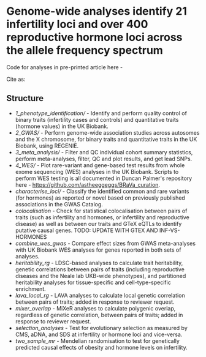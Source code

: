 # Genome-wide analyses identify 21 infertility loci and over 400 reproductive hormone loci across the allele frequency spectrum

Code for analyses in pre-printed article here - 

Cite as: 

## Structure

- *1_phenotype_identification/* - Identify and perform quality control of binary traits (infertility cases and controls) and quantitative traits (hormone values) in the UK Biobank. 
- *2_GWAS/* - Perform genome-wide association studies across autosomes and the X chromosome, for binary traits and quantitative traits in the UK Biobank, using REGENIE. 
- *3_meta_analysis/* - Filter and QC individual cohort summary statistics, perform meta-analyses, filter, QC and plot results, and get lead SNPs. 
- *4_WES/* - Plot rare-variant and gene-based test results from whole exome sequencing (WES) analyses in the UK Biobank. Scripts to perform WES testing is all documented in Duncan Palmer's repository here - https://github.com/astheeggeggs/BRaVa_curation.
- *characterise_loci/* - Classify the identified common and rare variants (for hormones) as reported or novel based on previously published associations in the GWAS Catalog. 
- *colocalisation* - Check for statistical colocalisation between pairs of traits (such as infertility and hormones, or infertility and reproductive disease) as well as between our traits and GTeX eQTLs to identify putative causal genes. TODO: UPDATE WITH GTEX AND INF-VS-HORMONES
- *combine_wes_gwas* - Compare effect sizes from GWAS meta-analyses with UK Biobank WES analyses for genes reported in both sets of analyses. 
- *heritability_rg* - LDSC-based analyses to calculate trait heritability, genetic correlations between pairs of traits (including reproductive diseases and the Neale lab UKB-wide phenotypes), and partitioned heritability analyses for tissue-specific and cell-type-specific enrichment. 
- *lava_local_rg* - LAVA analyses to calculate local genetic correlation between pairs of traits; added in response to reviewer request.
- *mixer_overlap* - MiXeR analyses to calculate polygenic overlap, regardless of genetic correlation, between pairs of traits; added in response to reviewer request.
- *selection_analyses* - Test for evolutionary selection as measured by CMS, aDNA, and SDS at infertility or hormone loci and vice-versa.
- *two_sample_mr* - Mendelian randomisation to test for genetically predicted causal effects of obesity and hormone levels on infertility.
